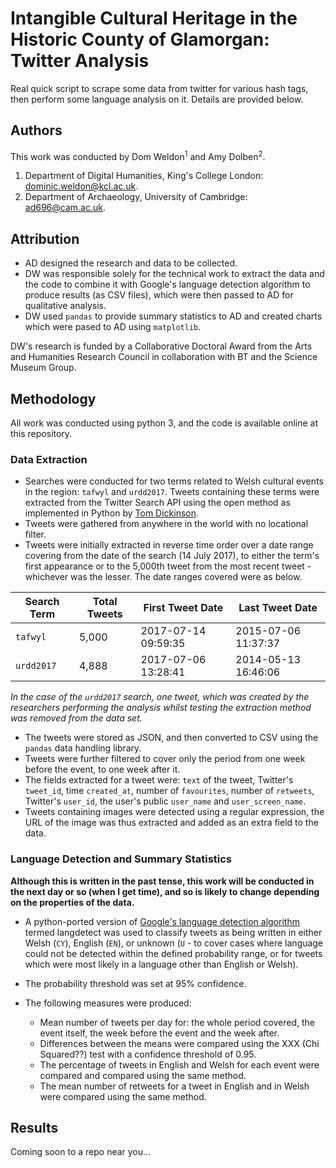 # Intangible Cultural Heritage in the Historic County of Glamorgan: Twitter Analysis

Real quick script to scrape some data from twitter for various hash tags, then perform some language analysis on it. Details are provided below.

## Authors

This work was conducted by Dom Weldon<sup>1</sup> and Amy Dolben<sup>2</sup>.

1. Department of Digital Humanities, King's College London: dominic.weldon@kcl.ac.uk.
2. Department of Archaeology, University of Cambridge: ad696@cam.ac.uk.

## Attribution

* AD designed the research and data to be collected.
* DW was responsible solely for the technical work to extract the data and the code to combine it with Google's language detection algorithm to produce results (as CSV files), which were then passed to AD for qualitative analysis.
* DW used `pandas` to provide summary statistics to AD and created charts which were pased to AD using `matplotlib`.

DW's research is funded by a Collaborative Doctoral Award from the Arts and Humanities Research Council in collaboration with BT and the Science Museum Group.

## Methodology

All work was conducted using python 3, and the code is available online at this repository.

### Data Extraction

* Searches were conducted for two terms related to Welsh cultural events in the region: `tafwyl` and `urdd2017`. Tweets containing these terms were extracted from the Twitter Search API using the open method as implemented in Python by [Tom Dickinson](https://github.com/tomkdickinson/Twitter-Search-API-Python).
* Tweets were gathered from anywhere in the world with no locational filter.
* Tweets were initially extracted in reverse time order over a date range covering from the date of the search (14 July 2017), to either the term's first appearance or to the 5,000th tweet from the most recent tweet - whichever was the lesser. The date ranges covered were as below.

| Search Term | Total Tweets | First Tweet Date      | Last Tweet Date       |
| ----------- | ------------ | --------------------- | --------------------- |
| `tafwyl`    | 5,000        | 2017-07-14 09:59:35   | 2015-07-06 11:37:37   |
| `urdd2017`  | 4,888        | 2017-07-06 13:28:41   | 2014-05-13 16:46:06   |

_In the case of the `urdd2017` search, one tweet, which was created by the researchers performing the analysis whilst testing the extraction method was removed from the data set._

* The tweets were stored as JSON, and then converted to CSV using the `pandas` data handling library.
* Tweets were further filtered to cover only the period from one week before the event, to one week after it.
* The fields extracted for a tweet were: `text` of the tweet, Twitter's `tweet_id`, time `created_at`, number of `favourites`, number of `retweets`, Twitter's `user_id`, the user's public `user_name` and `user_screen_name`.
* Tweets containing images were detected using a regular expression, the URL of the image was thus extracted and added as an extra field to the data.

### Language Detection and Summary Statistics

**Although this is written in the past tense, this work will be conducted in the next day or so (when I get time), and so is likely to change depending on the properties of the data.**

* A python-ported version of [Google's language detection algorithm](https://github.com/Mimino666/langdetect) termed langdetect was used to classify tweets as being written in either Welsh (`CY`), English (`EN`), or unknown (`U` - to cover cases where language could not be detected within the defined probability range, or for tweets which were most likely in a language other than English or Welsh).
* The probability threshold was set at 95% confidence.
* The following measures were produced:

  * Mean number of tweets per day for: the whole period covered, the event itself, the week before the event and the week after.
  * Differences between the means were compared using the XXX (Chi Squared??) test with a confidence threshold of 0.95.
  * The percentage of tweets in English and Welsh for each event were compared and compared using the same method.
  * The mean number of retweets for a tweet in English and in Welsh were compared using the same method.


## Results

Coming soon to a repo near you...
